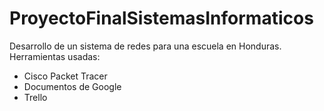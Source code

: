 # ProyectoFinalSistemasInformaticos

Desarrollo de un sistema de redes para una escuela en Honduras.
Herramientas usadas:
-  Cisco Packet Tracer
-  Documentos de Google
-  Trello
